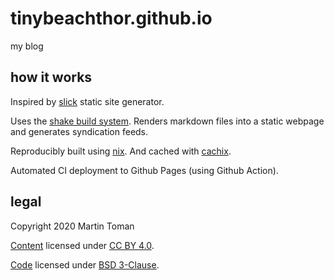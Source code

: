 # tinybeachthor.github.io

my blog

## how it works

Inspired by [slick](https://github.com/ChrisPenner/slick) static site generator.

Uses the [shake build system](https://shakebuild.com/).
Renders markdown files into a static webpage and generates syndication feeds.

Reproducibly built using [nix](https://nixos.org/). And cached with [cachix](https://cachix.org/).

Automated CI deployment to Github Pages (using Github Action).

## legal

Copyright 2020 Martin Toman

[Content](https://github.com/tinybeachthor/tinybeachthor.github.io/tree/master/posts) licensed under [CC BY 4.0](https://github.com/tinybeachthor/tinybeachthor.github.io/blob/master/posts/LICENSE
).

[Code](https://github.com/tinybeachthor/tinybeachthor.github.io) licensed under [BSD 3-Clause](https://github.com/tinybeachthor/tinybeachthor.github.io/blob/master/LICENSE).

